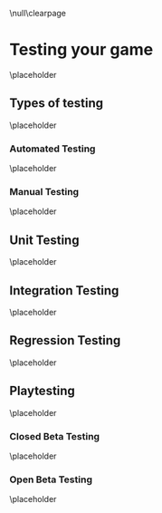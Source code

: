 \null\clearpage

Testing your game
=================

\placeholder
<!-- TODO -->

Types of testing
----------------

\placeholder
<!-- TODO -->

### Automated Testing

\placeholder
<!-- TODO -->

### Manual Testing

\placeholder
<!-- TODO -->

Unit Testing
------------

\placeholder
<!-- TODO -->

Integration Testing
-------------------

\placeholder
<!-- TODO -->

Regression Testing
------------------

\placeholder
<!-- TODO -->

Playtesting
-----------

\placeholder
<!-- TODO -->

### Closed Beta Testing

\placeholder
<!-- TODO -->

### Open Beta Testing

\placeholder
<!-- TODO -->
